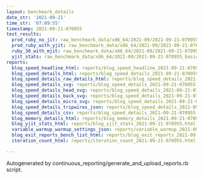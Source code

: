 ```yaml
---
layout: benchmark_details
date_str: '2021-09-21'
time_str: '07:09:55'
timestamp: 2021-09-21-070955
test_results:
  prod_ruby_no_jit: raw_benchmark_data/x86_64/2021-09/2021-09-21-070955_basic_benchmark_prod_ruby_no_jit.json
  prod_ruby_with_yjit: raw_benchmark_data/x86_64/2021-09/2021-09-21-070955_basic_benchmark_prod_ruby_with_yjit.json
  ruby_30_with_mjit: raw_benchmark_data/x86_64/2021-09/2021-09-21-070955_basic_benchmark_ruby_30_with_mjit.json
  yjit_stats: raw_benchmark_data/x86_64/2021-09/2021-09-21-070955_basic_benchmark_yjit_stats.json
reports:
  blog_speed_headline_html: reports/blog_speed_headline_2021-09-21-070955.html
  blog_speed_details_html: reports/blog_speed_details_2021-09-21-070955.html
  blog_speed_details_raw_details_html: reports/blog_speed_details_2021-09-21-070955.raw_details.html
  blog_speed_details_svg: reports/blog_speed_details_2021-09-21-070955.svg
  blog_speed_details_head_svg: reports/blog_speed_details_2021-09-21-070955.head.svg
  blog_speed_details_back_svg: reports/blog_speed_details_2021-09-21-070955.back.svg
  blog_speed_details_micro_svg: reports/blog_speed_details_2021-09-21-070955.micro.svg
  blog_speed_details_tripwires_json: reports/blog_speed_details_2021-09-21-070955.tripwires.json
  blog_speed_details_csv: reports/blog_speed_details_2021-09-21-070955.csv
  blog_memory_details_html: reports/blog_memory_details_2021-09-21-070955.html
  blog_yjit_stats_html: reports/blog_yjit_stats_2021-09-21-070955.html
  variable_warmup_warmup_settings_json: reports/variable_warmup_2021-09-21-070955.warmup_settings.json
  blog_exit_reports_bench_list_html: reports/blog_exit_reports_2021-09-21-070955.bench_list.html
  iteration_count_html: reports/iteration_count_2021-09-21-070955.html

---
```

Autogenerated by continuous_reporting/generate_and_upload_reports.rb script.
